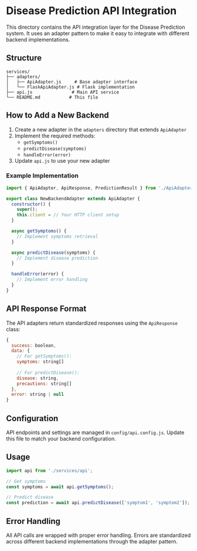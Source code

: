 # Disease Prediction API Integration

This directory contains the API integration layer for the Disease Prediction system. It uses an adapter pattern to make it easy to integrate with different backend implementations.

## Structure


```
services/
├── adapters/
│   ├── ApiAdapter.js     # Base adapter interface
│   └── FlaskApiAdapter.js # Flask implementation
├── api.js               # Main API service
└── README.md           # This file
```


## How to Add a New Backend

1. Create a new adapter in the `adapters` directory that extends `ApiAdapter`
2. Implement the required methods:
   - `getSymptoms()`
   - `predictDisease(symptoms)`
   - `handleError(error)`
3. Update `api.js` to use your new adapter

### Example Implementation

```javascript
import { ApiAdapter, ApiResponse, PredictionResult } from './ApiAdapter';

export class NewBackendAdapter extends ApiAdapter {
  constructor() {
    super();
    this.client = // Your HTTP client setup
  }

  async getSymptoms() {
    // Implement symptoms retrieval
  }

  async predictDisease(symptoms) {
    // Implement disease prediction
  }

  handleError(error) {
    // Implement error handling
  }
}
```

## API Response Format

The API adapters return standardized responses using the `ApiResponse` class:

```javascript
{
  success: boolean,
  data: {
    // For getSymptoms():
    symptoms: string[]
    
    // For predictDisease():
    disease: string,
    precautions: string[]
  },
  error: string | null
}
```

## Configuration

API endpoints and settings are managed in `config/api.config.js`. Update this file to match your backend configuration.

## Usage

```javascript
import api from './services/api';

// Get symptoms
const symptoms = await api.getSymptoms();

// Predict disease
const prediction = await api.predictDisease(['symptom1', 'symptom2']);
```

## Error Handling

All API calls are wrapped with proper error handling. Errors are standardized across different backend implementations through the adapter pattern.